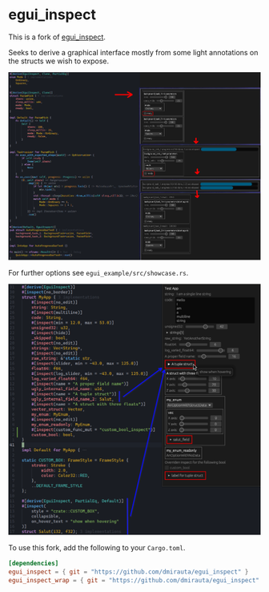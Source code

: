 # egui_inspect

This is a fork of [egui_inspect](https://github.com/Meisterlama/egui_inspect).

Seeks to derive a graphical interface mostly from some light annotations on the structs we wish to expose.

![background_task](resources/background.png)

For further options see `egui_example/src/showcase.rs`.

![screenshot](resources/screenshot.png)

To use this fork, add the following to your `Cargo.toml`.

```toml
[dependencies]
egui_inspect = { git = "https://github.com/dmirauta/egui_inspect" }
egui_inspect_wrap = { git = "https://github.com/dmirauta/egui_inspect" }
```
